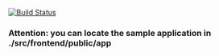 [![Build Status](https://flynndev.visualstudio.com/Yi%20Test%20Project/_apis/build/status/yizhangflynn.Angularjs-Angular-Migration?branchName=azure-test)](https://flynndev.visualstudio.com/Yi%20Test%20Project/_build/latest?definitionId=62&branchName=azure-test)

### Attention: you can locate the sample application in ./src/frontend/public/app
